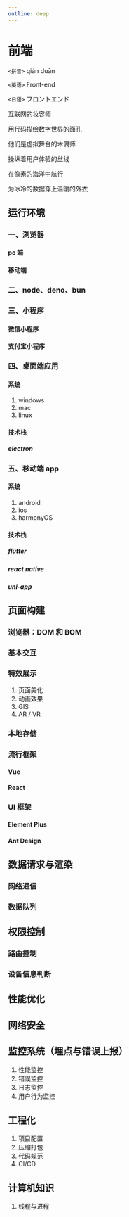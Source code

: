 ```yaml
---
outline: deep
---
```


# 前端

`<拼音>` qián duān

`<英语>` Front-end

`<日语>` フロントエンド

互联网的妆容师

用代码描绘数字世界的面孔

他们是虚拟舞台的木偶师

操纵着用户体验的丝线

在像素的海洋中航行

为冰冷的数据穿上温暖的外衣

## 运行环境

### 一、浏览器

#### pc 端

#### 移动端

### 二、node、deno、bun

### 三、小程序

#### 微信小程序

#### 支付宝小程序

### 四、桌面端应用

#### 系统

1. windows
2. mac
3. linux

#### 技术栈

##### electron

### 五、移动端 app

#### 系统

1. android
2. ios
3. harmonyOS

#### 技术栈

##### flutter

##### react native

##### uni-app

## 页面构建

### 浏览器：DOM 和 BOM

### 基本交互

### 特效展示

1. 页面美化
2. 动画效果
3. GIS
4. AR / VR

### 本地存储

### 流行框架

#### Vue

#### React

### UI 框架

#### Element Plus

#### Ant Design

## 数据请求与渲染

### 网络通信

### 数据队列

## 权限控制

### 路由控制

### 设备信息判断

## 性能优化

## 网络安全

## 监控系统（埋点与错误上报）

1. 性能监控
2. 错误监控
3. 日志监控
4. 用户行为监控

## 工程化

1. 项目配置
2. 压缩打包
3. 代码规范
4. CI/CD

## 计算机知识

1. 线程与进程
